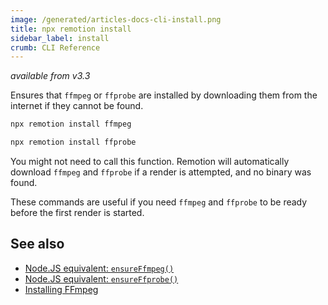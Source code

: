 ```yaml
---
image: /generated/articles-docs-cli-install.png
title: npx remotion install
sidebar_label: install
crumb: CLI Reference
---
```


_available from v3.3_

Ensures that `ffmpeg` or `ffprobe` are installed by downloading them from the internet if they cannot be found.

```bash
npx remotion install ffmpeg
```

```bash
npx remotion install ffprobe
```

You might not need to call this function. Remotion will automatically download `ffmpeg` and `ffprobe` if a render is attempted, and no binary was found.

These commands are useful if you need `ffmpeg` and `ffprobe` to be ready before the first render is started.

## See also

- [Node.JS equivalent: `ensureFfmpeg()`](/docs/renderer/ensure-ffmpeg)
- [Node.JS equivalent: `ensureFfprobe()`](/docs/renderer/ensure-ffprobe)
- [Installing FFmpeg](/docs/ffmpeg)
